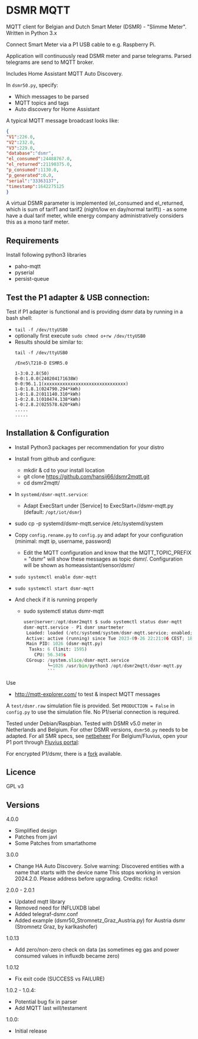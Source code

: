 # DSMR MQTT
MQTT client for Belgian and Dutch Smart Meter (DSMR) - "Slimme Meter". Written in Python 3.x

Connect Smart Meter via a P1 USB cable to e.g. Raspberry Pi.

Application will continuously read DSMR meter and parse telegrams.
Parsed telegrams are send to MQTT broker.

Includes Home Assistant MQTT Auto Discovery.

In `dsmr50.py`, specify:
* Which messages to be parsed
* MQTT topics and tags
* Auto discovery for Home Assistant

A typical MQTT message broadcast looks like:
```json
{
"V1":226.0,
"V2":232.0,
"V3":229.0,
"database":"dsmr",
"el_consumed":24488767.0,
"el_returned":21190375.0,
"p_consumed":1130.0,
"p_generated":0.0,
"serial":"33363137",
"timestamp":1642275125
}
```

A virtual DSMR parameter is implemented (el_consumed and el_returned, which is sum of tarif1 and tarif2 (night/low en day/normal tariff)) - as some have a dual tarif meter, while energy company administratively considers this as a mono tarif meter.

## Requirements
Install following python3 libraries
* paho-mqtt
* pyserial
* persist-queue

## Test the P1 adapter & USB connection:
Test if P1 adapter is functional and is providing dsmr data by running in a bash shell:
* `tail -f /dev/ttyUSB0`
* optionally first execute `sudo chmod o+rw /dev/ttyUSB0`
* Results should be similar to:
   ```
  tail -f /dev/ttyUSB0
  
  /Ene5\T210-D ESMR5.0

  1-3:0.2.8(50)
  0-0:1.0.0(240204171638W)
  0-0:96.1.1(xxxxxxxxxxxxxxxxxxxxxxxxxxxxxxx)
  1-0:1.8.1(024790.294*kWh)
  1-0:1.8.2(011140.310*kWh)
  1-0:2.8.1(010474.138*kWh)
  1-0:2.8.2(025578.620*kWh)
  .....
  .....
  ```

## Installation & Configuration
* Install Python3 packages per recommendation for your distro
* Install from github and configure:
  * mkdir & cd to your install location 
  * git clone https://github.com/hansij66/dsmr2mqtt.git
  * cd dsmr2mqtt/ 
* In `systemd/dsmr-mqtt.service`:
  * Adapt ExecStart under [Service] to ExecStart=/<your location>/dsmr-mqtt.py (default: `/opt/iot/dsmr`)
* sudo cp -p systemd/dsmr-mqtt.service /etc/systemd/system
* Copy `config.rename.py` to `config.py` and adapt for your configuration (minimal: mqtt ip, username, password)
  * Edit the MQTT configuration and know that the MQTT_TOPIC_PREFIX = "dsmr" will show these messages as topic dsmr/. Configuration will be shown as homeassistant/sensor/dsmr/

* `sudo systemctl enable dsmr-mqtt`
* `sudo systemctl start dsmr-mqtt`
* And check if it is running properly
  * sudo systemctl status dsmr-mqtt
    ```python
    user@server:/opt/dsmr2mqtt $ sudo systemctl status dsmr-mqtt
    dsmr-mqtt.service - P1 dsmr smartmeter
     Loaded: loaded (/etc/systemd/system/dsmr-mqtt.service; enabled; vendor preset: enabled)
     Active: active (running) since Tue 2023-09-26 22:21:06 CEST; 18h ago
     Main PID: 1026 (dsmr-mqtt.py)
      Tasks: 6 (limit: 1595)
        CPU: 56.349s
     CGroup: /system.slice/dsmr-mqtt.service
             └─1026 /usr/bin/python3 /opt/dsmr2mqtt/dsmr-mqtt.py
             ```
Use
* http://mqtt-explorer.com/
to test &  inspect MQTT messages

A `test/dsmr.raw` simulation file is provided.
Set `PRODUCTION = False` in `config.py` to use the simulation file. No P1/serial connection is required.

Tested under Debian/Raspbian.
Tested with DSMR v5.0 meter in Netherlands and Belgium. For other DSMR versions, `dsmr50.py` needs to be adapted.
For all SMR specs, see [netbeheer](https://www.netbeheernederland.nl/dossiers/slimme-meter-15/documenten)
For Belgium/Fluvius, open your P1 port through [Fluvius portal](https://mijn.fluvius.be/): 

For encrypted P1/dsmr, there is a [fork](https://github.com/wehrmannit/dsmr2mqtt) available.

## Licence
GPL v3

## Versions
4.0.0
* Simplified design
* Patches from javl
* Some Patches from smartathome

3.0.0
* Change HA Auto Discovery. Solve warning:
Discovered entities with a name that starts with the device name
This stops working in version 2024.2.0. Please address before upgrading.
Credits: ricko1

2.0.0 - 2.0.1
* Updated mqtt library
* Removed need for INFLUXDB label
* Added telegraf-dsmr.conf
* Added example (dsmr50_Stromnetz_Graz_Austria.py) for Austria dsmr (Stromnetz Graz, by karlkashofer)

1.0.13
* Add zero/non-zero check on data (as sometimes eg gas and power consumed values in influxdb became zero)

1.0.12
* Fix exit code (SUCCESS vs FAILURE)

1.0.2 - 1.0.4:
* Potential bug fix in parser
* Add MQTT last will/testament

1.0.0:
* Initial release
